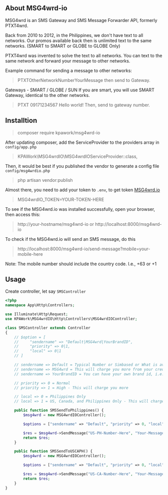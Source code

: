 ## About MSG4wrd-io
MSG4wrd is an SMS Gateway and SMS Message Forwarder API, formerly PTXT4wrd.

Back from 2010 to 2012, in the Philippines, we don't have text to all networks. Our promos available back then is unlimited text to the same networks. (SMART to SMART or GLOBE to GLOBE Only)

PTXT4wrd was invented to solve the text to all networks. You can text to the same network and forward your message to other networks.

Example command for sending a message to other networks:

> PTXT<space>OtherNetworkNumber<space>YourMessage then send to Gateway.

Gateways - SMART / GLOBE / SUN
If you are smart, you will use SMART Gateway, identical to the other networks.

> PTXT 09171234567 Hello world! Then, send to gateway number.

## Installtion

> composer require kpawork/msg4wrd-io

After updating composer, add the ServiceProvider to the providers array in `config/app.php`

> KPAWork\MSG4wrdIO\MSG4wrdIOServiceProvider::class,

Then, it would be best if you published the vendor to generate a config file `config/msg4wrdio.php`

> php artisan vendor:publish

Almost there, you need to add your token to `.env`, to get token [MSG4wrd.io](https://msg4wrd.io/)

> MSG4wrdIO_TOKEN=YOUR-TOKEN-HERE

To see if the MSG4wrd.io was installed successfully, open your browser, then access this:

> http://your-hostname/msg4wrd-io or http://localhost:8000/msg4wrd-io

To check if the MSG4wrd.io will send an SMS message, do this

> http://localhost:8000/msg4wrd-io/send-message?mobile=your-mobile-here 

Note: The mobile number should include the country code. I.e., +63 or +1


## Usage

Create controller, let say `SMSController`

```php
<?php
namespace App\Http\Controllers;

use Illuminate\Http\Request;
use KPAWork\MSG4wrdIO\Http\Controllers\MSG4wrdIOController;

class SMSController extends Controller
{
    // $option = [
    //     "sendername" => "Default|MSG4wrd|YourBrandID", 
    //     "priority" => 0|1, 
    //     "local" => 0|1
    // ]

    // sendername => Default = Typical Number or Simbased or What is available
    // sendername => MSG4wrd = This will charge you more from your credits
    // sendername => YourBrandID = You can have your own brand id, i.e.: GOOGLESMS, YAHOOMSG

    // priority => 0 = Normal
    // priority => 1 = High - This will charge you more

    // local => 0 = Philippines Only
    // local => 1 = US, Canada, and Philippines Only - This will charge you more

    public function SMSSendToPhilippines() {
        $msg4wrd = new MSG4wrdIOController();

        $options = ["sendername" => "Default", "priority" => 0, "local" => 0]

        $res = $msg4wrd->SendMessage("US-PH-Number-Here", "Your-Message-Here", $options);
        return $res;
    }

    public function SMSSendToUSCAPH() {
        $msg4wrd = new MSG4wrdIOController();

        $options = ["sendername" => "Default", "priority" => 0, "local" => 1]

        $res = $msg4wrd->SendMessage("US-CA-Number-Here", "Your-Message-Here", $options);
        return $res;
    }
}
```